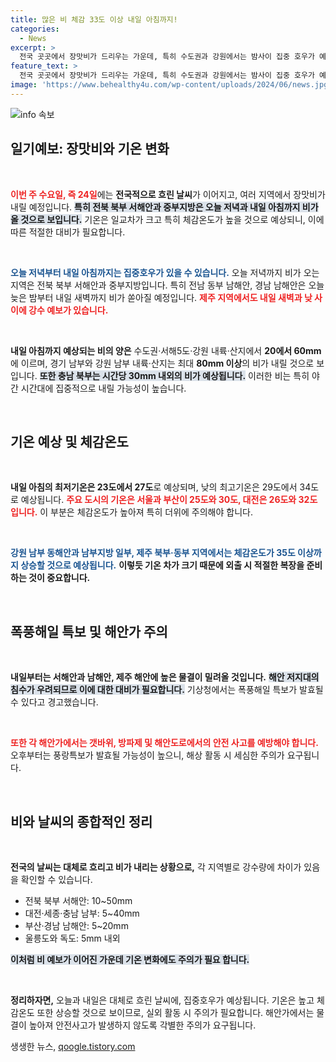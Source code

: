 ```yaml
---
title: 많은 비 체감 33도 이상 내일 아침까지!
categories:
  - News
excerpt: >
  전국 곳곳에서 장맛비가 드리우는 가운데, 특히 수도권과 강원에서는 밤사이 집중 호우가 예상됩니다. 최저기온은 23~27도, 낮에는 29~34도까지 치솟아 체감온도는 33도 이상입니다. 해안가의 높은 파도와 침수 우려가 예상되니 주의가 필요합니다.
feature_text: >
  전국 곳곳에서 장맛비가 드리우는 가운데, 특히 수도권과 강원에서는 밤사이 집중 호우가 예상됩니다. 최저기온은 23~27도, 낮에는 29~34도까지 치솟아 체감온도는 33도 이상입니다. 해안가의 높은 파도와 침수 우려가 예상되니 주의가 필요합니다.
image: 'https://www.behealthy4u.com/wp-content/uploads/2024/06/news.jpg'
---
```


<p><img src="https://www.behealthy4u.com/wp-content/uploads/2024/06/news.jpg" alt="info 속보" /></p>

<h2 data-ke-size="size26">일기예보: 장맛비와 기온 변화</h2>

<p data-ke-size="size16">&nbsp;</p>

<p><b><span style="color: #ee2323;">이번 주 수요일, 즉 24일</span></b>에는 <b>전국적으로 흐린 날씨</b>가 이어지고, 여러 지역에서 장맛비가 내릴 예정입니다. <b><span style="background-color: #21538527;">특히 전북 북부 서해안과 중부지방은 오늘 저녁과 내일 아침까지 비가 올 것으로 보입니다.</span></b> 기온은 일교차가 크고 특히 체감온도가 높을 것으로 예상되니, 이에 따른 적절한 대비가 필요합니다.</p>

<p data-ke-size="size16">&nbsp;</p>

<p><b><span style="color: #1a5490;">오늘 저녁부터 내일 아침까지는 집중호우가 있을 수 있습니다.</span></b> 오늘 저녁까지 비가 오는 지역은 전북 북부 서해안과 중부지방입니다. 특히 전남 동부 남해안, 경남 남해안은 오늘 늦은 밤부터 내일 새벽까지 비가 쏟아질 예정입니다. <b><span style="color: #ee2323;">제주 지역에서도 내일 새벽과 낮 사이에 강수 예보가 있습니다.</span></b></p>

<p data-ke-size="size16">&nbsp;</p>

<p><b>내일 아침까지 예상되는 비의 양은</b> 수도권·서해5도·강원 내륙·산지에서 <b>20에서 60mm</b>에 이르며, 경기 남부와 강원 남부 내륙·산지는 최대 <b>80mm 이상</b>의 비가 내릴 것으로 보입니다. <b><span style="background-color: #21538527;">또한 충남 북부는 시간당 30mm 내외의 비가 예상됩니다.</span></b> 이러한 비는 특히 야간 시간대에 집중적으로 내릴 가능성이 높습니다.</p>

<p data-ke-size="size16">&nbsp;</p>

<h2 data-ke-size="size26">기온 예상 및 체감온도</h2>

<p data-ke-size="size16">&nbsp;</p>

<p><b>내일 아침의 최저기온은 23도에서 27도</b>로 예상되며, 낮의 최고기온은 29도에서 34도로 예상됩니다. <b><span style="color: #ee2323;">주요 도시의 기온은 서울과 부산이 25도와 30도, 대전은 26도와 32도입니다.</span></b> 이 부분은 체감온도가 높아져 특히 더위에 주의해야 합니다.</p>

<p data-ke-size="size16">&nbsp;</p>

<p><b><span style="color: #1a5490;">강원 남부 동해안과 남부지방 일부, 제주 북부·동부 지역에서는 체감온도가 35도 이상까지 상승할 것으로 예상됩니다.</span></b> <b>이렇듯 기온 차가 크기 때문에 외출 시 적절한 복장을 준비하는 것이 중요합니다. </b> </p>

<p data-ke-size="size16">&nbsp;</p>

<h2 data-ke-size="size26">폭풍해일 특보 및 해안가 주의</h2>

<p data-ke-size="size16">&nbsp;</p>

<p><b>내일부터는 서해안과 남해안, 제주 해안에 높은 물결이 밀려올 것입니다.</b> <b><span style="background-color: #21538527;">해안 저지대의 침수가 우려되므로 이에 대한 대비가 필요합니다.</span></b> 기상청에서는 폭풍해일 특보가 발효될 수 있다고 경고했습니다. </p>

<p data-ke-size="size16">&nbsp;</p>

<p><b><span style="color: #ee2323;">또한 각 해안가에서는 갯바위, 방파제 및 해안도로에서의 안전 사고를 예방해야 합니다.</span></b> 오후부터는 풍랑특보가 발효될 가능성이 높으니, 해상 활동 시 세심한 주의가 요구됩니다. </p>

<p data-ke-size="size16">&nbsp;</p>

<h2 data-ke-size="size26">비와 날씨의 종합적인 정리</h2>

<p data-ke-size="size16">&nbsp;</p>

<p><b>전국의 날씨는 대체로 흐리고 비가 내리는 상황으로,</b> 각 지역별로 강수량에 차이가 있음을 확인할 수 있습니다. </p>

<ul>
  <li>전북 북부 서해안: 10~50mm</li>
  <li>대전·세종·충남 남부: 5~40mm</li>
  <li>부산·경남 남해안: 5~20mm</li>
  <li>울릉도와 독도: 5mm 내외</li>
</ul>

<p><b><span style="background-color: #21538527;">이처럼 비 예보가 이어진 가운데 기온 변화에도 주의가 필요 합니다.</span></b> </p>

<p data-ke-size="size16">&nbsp;</p>

<p><b>정리하자면,</b> 오늘과 내일은 대체로 흐린 날씨에, 집중호우가 예상됩니다. 기온은 높고 체감온도 또한 상승할 것으로 보이므로, 실외 활동 시 주의가 필요합니다. 해안가에서는 물결이 높아져 안전사고가 발생하지 않도록 각별한 주의가 요구됩니다.</p>
생생한 뉴스, <a href="https://qoogle.tistory.com" rel="dofollow">qoogle.tistory.com</a>


